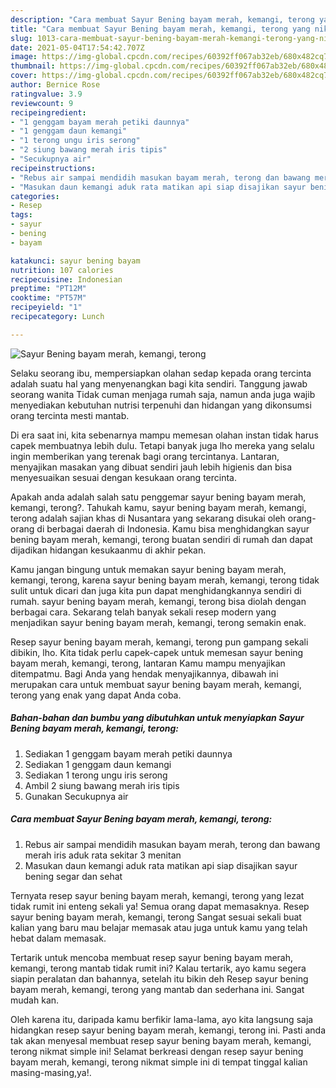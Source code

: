 ```yaml
---
description: "Cara membuat Sayur Bening bayam merah, kemangi, terong yang nikmat dan Mudah Dibuat"
title: "Cara membuat Sayur Bening bayam merah, kemangi, terong yang nikmat dan Mudah Dibuat"
slug: 1013-cara-membuat-sayur-bening-bayam-merah-kemangi-terong-yang-nikmat-dan-mudah-dibuat
date: 2021-05-04T17:54:42.707Z
image: https://img-global.cpcdn.com/recipes/60392ff067ab32eb/680x482cq70/sayur-bening-bayam-merah-kemangi-terong-foto-resep-utama.jpg
thumbnail: https://img-global.cpcdn.com/recipes/60392ff067ab32eb/680x482cq70/sayur-bening-bayam-merah-kemangi-terong-foto-resep-utama.jpg
cover: https://img-global.cpcdn.com/recipes/60392ff067ab32eb/680x482cq70/sayur-bening-bayam-merah-kemangi-terong-foto-resep-utama.jpg
author: Bernice Rose
ratingvalue: 3.9
reviewcount: 9
recipeingredient:
- "1 genggam bayam merah petiki daunnya"
- "1 genggam daun kemangi"
- "1 terong ungu iris serong"
- "2 siung bawang merah iris tipis"
- "Secukupnya air"
recipeinstructions:
- "Rebus air sampai mendidih masukan bayam merah, terong dan bawang merah iris aduk rata sekitar 3 menitan"
- "Masukan daun kemangi aduk rata matikan api siap disajikan sayur bening segar dan sehat"
categories:
- Resep
tags:
- sayur
- bening
- bayam

katakunci: sayur bening bayam 
nutrition: 107 calories
recipecuisine: Indonesian
preptime: "PT12M"
cooktime: "PT57M"
recipeyield: "1"
recipecategory: Lunch

---
```



![Sayur Bening bayam merah, kemangi, terong](https://img-global.cpcdn.com/recipes/60392ff067ab32eb/680x482cq70/sayur-bening-bayam-merah-kemangi-terong-foto-resep-utama.jpg)

Selaku seorang ibu, mempersiapkan olahan sedap kepada orang tercinta adalah suatu hal yang menyenangkan bagi kita sendiri. Tanggung jawab seorang  wanita Tidak cuman menjaga rumah saja, namun anda juga wajib menyediakan kebutuhan nutrisi terpenuhi dan hidangan yang dikonsumsi orang tercinta mesti mantab.

Di era  saat ini, kita sebenarnya mampu memesan olahan instan tidak harus capek membuatnya lebih dulu. Tetapi banyak juga lho mereka yang selalu ingin memberikan yang terenak bagi orang tercintanya. Lantaran, menyajikan masakan yang dibuat sendiri jauh lebih higienis dan bisa menyesuaikan sesuai dengan kesukaan orang tercinta. 



Apakah anda adalah salah satu penggemar sayur bening bayam merah, kemangi, terong?. Tahukah kamu, sayur bening bayam merah, kemangi, terong adalah sajian khas di Nusantara yang sekarang disukai oleh orang-orang di berbagai daerah di Indonesia. Kamu bisa menghidangkan sayur bening bayam merah, kemangi, terong buatan sendiri di rumah dan dapat dijadikan hidangan kesukaanmu di akhir pekan.

Kamu jangan bingung untuk memakan sayur bening bayam merah, kemangi, terong, karena sayur bening bayam merah, kemangi, terong tidak sulit untuk dicari dan juga kita pun dapat menghidangkannya sendiri di rumah. sayur bening bayam merah, kemangi, terong bisa diolah dengan berbagai cara. Sekarang telah banyak sekali resep modern yang menjadikan sayur bening bayam merah, kemangi, terong semakin enak.

Resep sayur bening bayam merah, kemangi, terong pun gampang sekali dibikin, lho. Kita tidak perlu capek-capek untuk memesan sayur bening bayam merah, kemangi, terong, lantaran Kamu mampu menyajikan ditempatmu. Bagi Anda yang hendak menyajikannya, dibawah ini merupakan cara untuk membuat sayur bening bayam merah, kemangi, terong yang enak yang dapat Anda coba.

<!--inarticleads1-->

##### Bahan-bahan dan bumbu yang dibutuhkan untuk menyiapkan Sayur Bening bayam merah, kemangi, terong:

1. Sediakan 1 genggam bayam merah petiki daunnya
1. Sediakan 1 genggam daun kemangi
1. Sediakan 1 terong ungu iris serong
1. Ambil 2 siung bawang merah iris tipis
1. Gunakan Secukupnya air




<!--inarticleads2-->

##### Cara membuat Sayur Bening bayam merah, kemangi, terong:

1. Rebus air sampai mendidih masukan bayam merah, terong dan bawang merah iris aduk rata sekitar 3 menitan
1. Masukan daun kemangi aduk rata matikan api siap disajikan sayur bening segar dan sehat




Ternyata resep sayur bening bayam merah, kemangi, terong yang lezat tidak rumit ini enteng sekali ya! Semua orang dapat memasaknya. Resep sayur bening bayam merah, kemangi, terong Sangat sesuai sekali buat kalian yang baru mau belajar memasak atau juga untuk kamu yang telah hebat dalam memasak.

Tertarik untuk mencoba membuat resep sayur bening bayam merah, kemangi, terong mantab tidak rumit ini? Kalau tertarik, ayo kamu segera siapin peralatan dan bahannya, setelah itu bikin deh Resep sayur bening bayam merah, kemangi, terong yang mantab dan sederhana ini. Sangat mudah kan. 

Oleh karena itu, daripada kamu berfikir lama-lama, ayo kita langsung saja hidangkan resep sayur bening bayam merah, kemangi, terong ini. Pasti anda tak akan menyesal membuat resep sayur bening bayam merah, kemangi, terong nikmat simple ini! Selamat berkreasi dengan resep sayur bening bayam merah, kemangi, terong nikmat simple ini di tempat tinggal kalian masing-masing,ya!.

